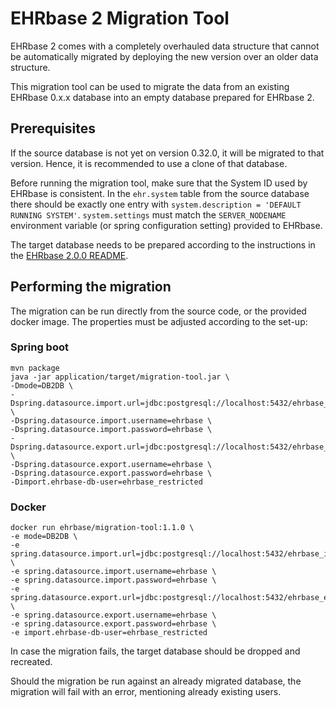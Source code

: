 # EHRbase 2 Migration Tool

EHRbase 2 comes with a completely overhauled data structure that cannot be automatically migrated 
by deploying the new version over an older data structure.

This migration tool can be used to migrate the data from an existing EHRbase 0.x.x database 
into an empty database prepared for EHRbase 2.

## Prerequisites

If the source database is not yet on version 0.32.0, it will be migrated to that version.
Hence, it is recommended to use a clone of that database.

Before running the migration tool, make sure that the System ID used by EHRbase is consistent.
In the `ehr.system` table from the source database there should be exactly one entry with `system.description = 'DEFAULT RUNNING SYSTEM'`.
`system.settings` must match the `SERVER_NODENAME` environment variable (or spring configuration setting) provided to EHRbase.

The target database needs to be prepared according to the instructions in the [EHRbase 2.0.0 README](https://github.com/ehrbase/ehrbase/tree/v2.0.0?tab=readme-ov-file#1-setup-database).

## Performing the migration

The migration can be run directly from the source code, or the provided docker image.
The properties must be adjusted according to the set-up:

### Spring boot
```
mvn package
java -jar application/target/migration-tool.jar \
-Dmode=DB2DB \
-Dspring.datasource.import.url=jdbc:postgresql://localhost:5432/ehrbase_import \
-Dspring.datasource.import.username=ehrbase \
-Dspring.datasource.import.password=ehrbase \
-Dspring.datasource.export.url=jdbc:postgresql://localhost:5432/ehrbase_export \
-Dspring.datasource.export.username=ehrbase \
-Dspring.datasource.export.password=ehrbase \
-Dimport.ehrbase-db-user=ehrbase_restricted
```

### Docker
```
docker run ehrbase/migration-tool:1.1.0 \
-e mode=DB2DB \
-e spring.datasource.import.url=jdbc:postgresql://localhost:5432/ehrbase_import \
-e spring.datasource.import.username=ehrbase \
-e spring.datasource.import.password=ehrbase \
-e spring.datasource.export.url=jdbc:postgresql://localhost:5432/ehrbase_export \
-e spring.datasource.export.username=ehrbase \
-e spring.datasource.export.password=ehrbase \
-e import.ehrbase-db-user=ehrbase_restricted
```

In case the migration fails, the target database should be dropped and recreated.

Should the migration be run against an already migrated database, 
the migration will fail with an error, mentioning already existing users.
